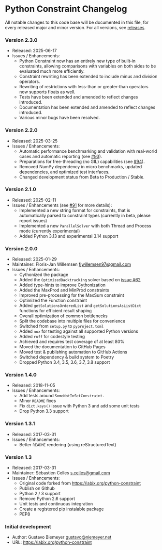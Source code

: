# Python Constraint Changelog

All notable changes to this code base will be documented in this file, for every released major and minor version. For all versions, see [releases](https://github.com/python-constraint/python-constraint/releases). 

### Version 2.3.0

- Released: 2025-06-17
- Issues / Enhancements:
  - Python Constraint now has an entirely new type of built-in constraints, allowing comparisons with variables on both sides to be evaluated much more efficiently.
  - Constraint rewriting has been extended to include minus and division operators.
  - Rewriting of restrictions with less-than or greater-than operators now supports floats as well.
  - Tests have been extended and amended to reflect changes introduced.
  - Documentation has been extended and amended to reflect changes introduced.
  - Various minor bugs have been resolved.

### Version 2.2.0

- Released: 2025-03-25
- Issues / Enhancements:
  - Automatic performance benchmarking and validation with real-world cases and automatic reporting (see [#93](https://github.com/python-constraint/python-constraint/pull/93)).
  - Preparations for free-threading (no GIL) capabilities (see [#94](https://github.com/python-constraint/python-constraint/pull/94)).
  - Removed NumPy dependency in micro benchmarks, updated dependencies, and optimized test interfaces.
  - Changed development status from Beta to Production / Stable.

### Version 2.1.0

- Released: 2025-02-11
- Issues / Enhancements (see [#91](https://github.com/python-constraint/python-constraint/pull/91) for more details):
  - Implemented a new string format for constraints, that is automatically parsed to constraint types (currently in beta, please report issues)
  - Implemented a new `ParallelSolver` with both Thread and Process mode (currently experimental)
  - Added Python 3.13 and experimental 3.14 support

### Version 2.0.0

- Released: 2025-01-29
- Maintainer: Floris-Jan Willemsen <fjwillemsen97@gmail.com>
- Issues / Enhancements:
  - Cythonized the package
  - Added the `OptimizedBacktracking` solver based on [issue #62](https://github.com/python-constraint/python-constraint/issues/62)
  - Added type-hints to improve Cythonization
  - Added the MaxProd and MinProd constraints
  - Improved pre-processing for the MaxSum constraint
  - Optimized the Function constraint
  - Added `getSolutionsOrderedList` and `getSolutionsAsListDict` functions for efficient result shaping
  - Overall optimization of common bottlenecks
  - Split the codebase into multiple files for convenience
  - Switched from `setup.py` to `pyproject.toml`
  - Added `nox` for testing against all supported Python versions 
  - Added `ruff` for codestyle testing
  - Achieved and requires test coverage of at least 80%
  - Moved the documentation to GitHub Pages
  - Moved test & publishing automation to GitHub Actions
  - Switched dependency & build system to Poetry
  - Dropped Python 3.4, 3.5, 3.6, 3.7, 3.8 support

### Version 1.4.0

- Released: 2018-11-05
- Issues / Enhancements:
  - Add tests around `SomeNotInSetConstraint.`
  - Minor `README` fixes
  - Fix `dict.keys()` issue with Python 3 and add some unit tests
  - Drop Python 3.3 support

### Version 1.3.1

- Released: 2017-03-31
- Issues / Enhancements:
  - Better `README` rendering (using reStructuredText)

### Version 1.3

- Released: 2017-03-31
- Maintainer: Sébastien Celles <s.celles@gmail.com>
- Issues / Enhancements:
  - Original code forked from https://labix.org/python-constraint
  - Publish on Github
  - Python 2 / 3 support
  - Remove Python 2.6 support
  - Unit tests and continuous integration
  - Create a registered pip instalable package
  - PEP8

### Initial development

- Author: Gustavo Biemeyer <gustavo@niemeyer.net>
- URL: https://labix.org/python-constraint
